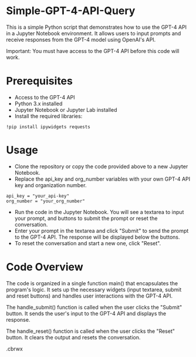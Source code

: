 # Simple-GPT-4-API-Query

This is a simple Python script that demonstrates how to use the GPT-4 API in a Jupyter Notebook environment. It allows users to input prompts and receive responses from the GPT-4 model using OpenAI's API.

Important: You must have access to the GPT-4 API before this code will work.

# Prerequisites
- Access to the GPT-4 API
- Python 3.x installed
- Jupyter Notebook or Jupyter Lab installed
- Install the required libraries:
```
!pip install ipywidgets requests
```

# Usage
- Clone the repository or copy the code provided above to a new Jupyter Notebook.
- Replace the api_key and org_number variables with your own GPT-4 API key and organization number.
```
api_key = "your_api-key"
org_number = "your_org_number"
```
- Run the code in the Jupyter Notebook. You will see a textarea to input your prompt, and buttons to submit the prompt or reset the conversation.
- Enter your prompt in the textarea and click "Submit" to send the prompt to the GPT-4 API. The response will be displayed below the buttons.
- To reset the conversation and start a new one, click "Reset".

# Code Overview
The code is organized in a single function main() that encapsulates the program's logic. It sets up the necessary widgets (input textarea, submit and reset buttons) and handles user interactions with the GPT-4 API.

The handle_submit() function is called when the user clicks the "Submit" button. It sends the user's input to the GPT-4 API and displays the response.

The handle_reset() function is called when the user clicks the "Reset" button. It clears the output and resets the conversation.

.cbrwx
